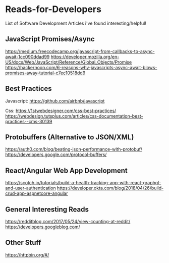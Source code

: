 # Reads-for-Developers
List of Software Development Articles i've found interesting/helpful!

## JavaScript Promises/Async
https://medium.freecodecamp.org/javascript-from-callbacks-to-async-await-1cc090ddad99
https://developer.mozilla.org/en-US/docs/Web/JavaScript/Reference/Global_Objects/Promise
https://hackernoon.com/6-reasons-why-javascripts-async-await-blows-promises-away-tutorial-c7ec10518dd9

## Best Practices
Javascript: 
https://github.com/airbnb/javascript

Css:
https://1stwebdesigner.com/css-best-practices/
https://webdesign.tutsplus.com/articles/css-documentation-best-practices--cms-30139

## Protobuffers (Alternative to JSON/XML)
https://auth0.com/blog/beating-json-performance-with-protobuf/
https://developers.google.com/protocol-buffers/

## React/Angular Web App Development
https://scotch.io/tutorials/build-a-health-tracking-app-with-react-graphql-and-user-authentication
https://developer.okta.com/blog/2018/04/26/build-crud-app-aspnetcore-angular

## General Interesting Reads
https://redditblog.com/2017/05/24/view-counting-at-reddit/
https://developers.googleblog.com/

## Other Stuff
https://httpbin.org/#/



